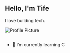 ## Hello, I'm Tife 
I love building tech.

![Profile Picture](./path/to/your/screenshot.png)

## 
- 🌱 I’m currently learning C
